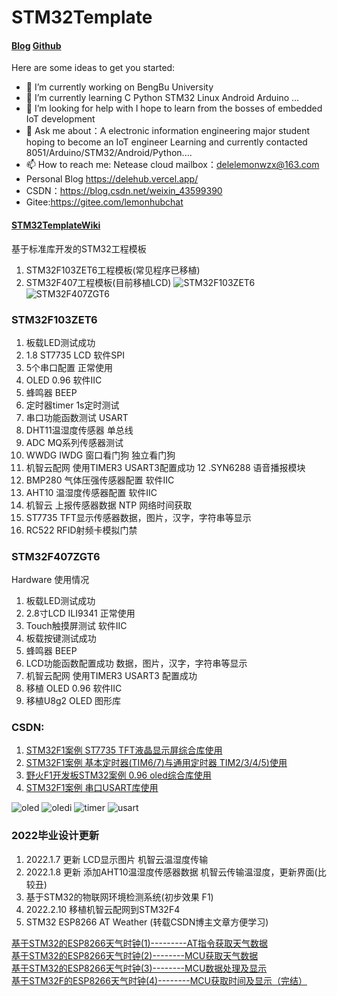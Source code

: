 # STM32Template

####  [Blog](https://delehub.vercel.app/)                     [Github](https://github.com/delehub)

Here are some ideas to get you started:

- 🔭 I’m currently working on BengBu University
- 🌱 I’m currently learning  C Python STM32 Linux Android Arduino ...
- 🤔 I’m looking for help with I hope to learn from the bosses of embedded IoT development
- 💬 Ask me about：A electronic information engineering major student hoping to become an IoT engineer  Learning and currently contacted 8051/Arduino/STM32/Android/Python....
- 📫 How to reach me: Netease cloud mailbox：delelemonwzx@163.com 
- Personal Blog https://delehub.vercel.app/
- CSDN：https://blog.csdn.net/weixin_43599390
- Gitee:https://gitee.com/lemonhubchat

#### [STM32TemplateWiki](https://gitee.com/lemonhubchat/stm32-template/wikis/Home?sort_id=3507899)
基于标准库开发的STM32工程模板
1. STM32F103ZET6工程模板(常见程序已移植)
2. STM32F407工程模板(目前移植LCD)
![STM32F103ZET6](https://images.gitee.com/uploads/images/2021/0202/202844_72e1616d_5632238.png "STF103实物图.png")
![STM32F407ZGT6](https://images.gitee.com/uploads/images/2021/0202/202904_90b7d02d_5632238.png "STF407实物图.png")
### STM32F103ZET6
1.  板载LED测试成功
2.  1.8 ST7735  LCD 软件SPI
3.  5个串口配置 正常使用
4.  OLED 0.96 软件IIC
5.  蜂鸣器 BEEP
6.  定时器timer 1s定时测试
7.  串口功能函数测试 USART
8.  DHT11温湿度传感器 单总线
9.  ADC MQ系列传感器测试
10. WWDG IWDG 窗口看门狗 独立看门狗
11. 机智云配网 使用TIMER3 USART3配置成功
12 .SYN6288 语音播报模块
13. BMP280 气体压强传感器配置 软件IIC 
14. AHT10 温湿度传感器配置 软件IIC 
15. 机智云 上报传感器数据 NTP 网络时间获取
16. ST7735 TFT显示传感器数据，图片，汉字，字符串等显示
17. RC522 RFID射频卡模拟门禁

### STM32F407ZGT6
Hardware 使用情况
1.  板载LED测试成功
2.  2.8寸LCD ILI9341 正常使用
3.  Touch触摸屏测试 软件IIC
4.  板载按键测试成功
5.  蜂鸣器 BEEP
6.  LCD功能函数配置成功  数据，图片，汉字，字符串等显示
7.  机智云配网 使用TIMER3 USART3 配置成功
8.  移植 OLED 0.96 软件IIC
9.  移植U8g2 OLED 图形库




### CSDN:
1. [STM32F1案例 ST7735 TFT液晶显示屏综合库使用](https://blog.csdn.net/weixin_43599390/article/details/109522136)
2. [STM32F1案例 基本定时器(TIM6/7)与通用定时器 TIM2/3/4/5)使用](https://blog.csdn.net/weixin_43599390/article/details/109589193)
3. [野火F1开发板STM32案例 0.96 oled综合库使用](https://blog.csdn.net/weixin_43599390/article/details/108950596)
4. [STM32F1案例 串口USART库使用](https://blog.csdn.net/weixin_43599390/article/details/109624584)

![oled](https://images.gitee.com/uploads/images/2021/0202/203602_30109c08_5632238.png "oled.png")
![oledi](https://images.gitee.com/uploads/images/2021/0202/203718_55ca0cab_5632238.png "oledi.png")
![timer](https://images.gitee.com/uploads/images/2021/0202/203623_ae84ec8a_5632238.png "timer.png")
![usart](https://images.gitee.com/uploads/images/2021/0202/203637_a8d9dcce_5632238.png "usart.png")

### 2022毕业设计更新
1. 2022.1.7 更新 LCD显示图片  机智云温湿度传输 
2. 2022.1.8 更新 添加AHT10温湿度传感器数据 机智云传输温湿度，更新界面(比较丑)
3. 基于STM32的物联网环境检测系统(初步效果 F1)
4. 2022.2.10 移植机智云配网到STM32F4
5. STM32 ESP8266 AT Weather (转载CSDN博主文章方便学习)
<p><a href="https://blog.csdn.net/ethan_33/article/details/117330349" one-link-mark="yes">基于STM32的ESP8266天气时钟(1)---------AT指令获取天气数据</a><br> <a href="https://blog.csdn.net/ethan_33/article/details/117398233" one-link-mark="yes">基于STM32的ESP8266天气时钟(2)--------MCU获取天气数据</a><br> <a href="https://blog.csdn.net/ethan_33/article/details/117451219" one-link-mark="yes">基于STM32的ESP8266天气时钟(3)--------MCU数据处理及显示</a><br> <a href="https://blog.csdn.net/ethan_33/article/details/117596614" one-link-mark="yes">基于STM32F的ESP8266天气时钟(4)--------MCU获取时间及显示（完结）</a></p>
